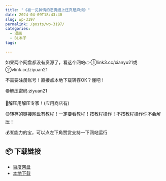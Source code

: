 ```yaml
---
title: "《被一见钟情的恶魔缠上还真是麻烦》"
date: 2024-04-09T18:43:40
slug: wp-3197
permalink: /posts/wp-3197/
categories:
  - 漫画
  - BL本子
tags:

---
```


如果两个网盘都没有资源了，看这个网站👉①link3.cc/xianyu21或②vlink.cc/ziyuan21

不需要注册账号！直接点本地下载转存OK？懂吧！

🟢解压密码:ziyuan21

🔵解压用解压专家！(应用商店有)

🟡转存的链接网盘有教程！一定要看教程！按教程操作！不按教程操作你不会解压！

💰🈶能力的宝，可以点左下角赞赏支持一下网站运行

## 📦 下载链接
- [百度网盘](https://blziyuan21.com/pay-download/3197?key=d4f9eb6f41&down_id=0)
- [本地下载](https://blziyuan21.com/pay-download/3197?key=d4f9eb6f41&down_id=1)

